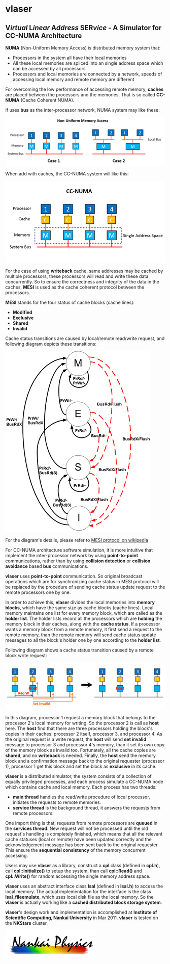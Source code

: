 vlaser
====
V*irtual* L*inear* A*ddress* SER*vice* - A Simulator for CC-NUMA Architecture
----

**NUMA** (Non-Uniform Memory Access) is distributed memory system that:
- Processors in the system all have their local memories
- All these local memories are spliced into an single address space
which can be accessed by all processors
- Processors and local memories are connected by a network,
speeds of accessing local memory and remote memory are different

For overcoming the low performance of accessing remote memory,
**caches** are placed between the processors and the memories.
That is so called **CC-NUMA** (Cache Coherent NUMA).

If uses **bus** as the inter-processor network,
NUMA system may like these:

![numa](./readme_resource/vlaser_numa.png)

When add with caches, the CC-NUMA system will like this:

![ccnuma](./readme_resource/vlaser_ccnuma.png)

For the case of using **writeback** cache, same addresses may be cached by
multiple processors, these processors will read and write these data
concurrently. So to ensure the correctness and integrity of the
data in the caches, **MESI** is used as the cache coherent protocol between
the processors.
 
**MESI** stands for the four status of cache blocks (cache lines):
+ **Modified**
+ **Exclusive**
+ **Shared**
+ **Invalid**
 
Cache status transitions are caused by local/remote read/write request,
and following diagram depicts these transitions:
 
![MESI_Transitions](./readme_resource/Diagrama_MESI.GIF)

For the diagram's details, please refer to
[MESI protocol on wikipedia](https://en.wikipedia.org/wiki/MESI_protocol)
 
For CC-NUMA architecture software simulation, it is more intuitive that
implement the inter-processor network by using **point-to-point** communications,
rather than by using **collision detection** or **collision avoidance**
based **bus** communications.
 
**vlaser** uses **point-to-point** communication. So original broadcast
operations which are for synchronizing cache status in MESI protocol will
be replaced by the procedure of sending cache status update request
to the remote processors one by one.

In order to achieve this, **vlaser** divides the local memories into
**memory blocks**, which have the same size as cache blocks (cache lines).
Local memory maintains one list for every memory block,
which are called as the **holder list**.
The holder lists record all the processors which are **holding** the memory
block in their caches, along with the **cache status**.
If a processor wants a memory block from a remote memory, it first send
a request to the remote memory, than the remote memory will send cache status
update messages to all the block's holder one by one according to the
**holder list**.

Following diagram shows a cache status transition caused by a remote block
write request:

![MESI_remote_write](./readme_resource/vlaser_mesi_transition.png)

In this diagram, processor 1 request a memory block that belongs to the
processor 2's local memory for writing. So the processor 2 is call as
**host** here. The **host** find that there are three processors holding
the block's copies in their caches: processor 2 itself, processor 3,
and processor 4. As the original request is a write request, the **host**
will send **set invalid** message to processor 3 and processor 4's memory,
than it set its own copy of the memory block as invalid too. Fortunately,
all the cache copies are **shared**, and no **writeback** is needed.
Finally, the **host** send the memory block and a confirmation message back to
the original requester (processor 1), processor 1 get this block and set
the block as **exclusive** in its cache.

**vlaser** is a distributed simulator, the system consists of a collection
of equally privileged processes, and each process simulate a CC-NUMA node
which contains cache and local memory. Each process has two threads:
+ **main thread** handles the read/write procedure of local processor,
initiates the requests to remote memories.
+ **service thread** is the background thread, it answers the requests
from remote processors.

One import thing is that, requests from remote processors are **queued** in
the **services thread**. New request will not be processed until the old
request's handling is completely finished, which means that all the relevant
cache statuses (local or remote) have been updated correctly and the
acknowledgement message has been sent back to the original requester.
This ensure the **sequential consistency** of the memory concurrent
accessing.

Users may use **vlaser** as a library, construct a **cpl** class (defined
in **cpl.h**), call **cpl::Initialize()** to setup the system, than call
**cpl::Read()** and **cpl::Write()** for random accessing the single memory
address space.

**vlaser** uses an abstract interface class **lsal** (defined in **lsal.h**)
to access the local memory. The actual implementation for the interface
is the class **lsal_fileemulate**, which uses local disk file as the local
memory. So the **vlaser** is actually working like a **cached distributed block
storage system**.

**vlaser**'s design work and implementation is accomplished at
**Institute of Scientific Computing, Nankai University** in Mar 2011.
**vlaser** is tested on the **NKStars** cluster.

![Nankai_Physics](./readme_resource/nankai_physics.png "Nankai Physics")
 